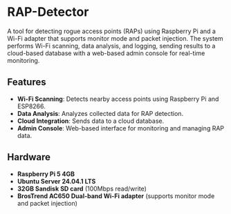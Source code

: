 # RAP-Detector

A tool for detecting rogue access points (RAPs) using Raspberry Pi and a Wi-Fi adapter that supports monitor mode and packet injection. The system performs Wi-Fi scanning, data analysis, and logging, sending results to a cloud-based database with a web-based admin console for real-time monitoring.

## Features
- **Wi-Fi Scanning**: Detects nearby access points using Raspberry Pi and ESP8266.
- **Data Analysis**: Analyzes collected data for RAP detection.
- **Cloud Integration**: Sends data to a cloud database.
- **Admin Console**: Web-based interface for monitoring and managing RAP data.

## Hardware
- **Raspberry Pi 5 4GB**
- **Ubuntu Server 24.04.1 LTS**
- **32GB Sandisk SD card** (100Mbps read/write)
- **BrosTrend AC650 Dual-band Wi-Fi adapter** (supports monitor mode and packet injection)

